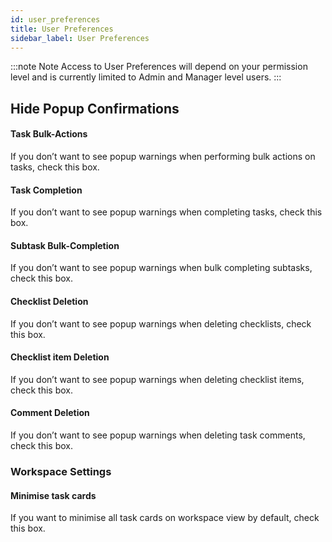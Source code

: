 ```yaml
---
id: user_preferences
title: User Preferences
sidebar_label: User Preferences
---
```



:::note Note
Access to User Preferences will depend on your permission level and is currently limited to Admin and Manager level users.
:::

## Hide Popup Confirmations


#### Task Bulk-Actions
If you don’t want to see popup warnings when performing bulk actions on tasks, check this box.

#### Task Completion
If you don’t want to see popup warnings when completing tasks, check this box.


#### Subtask Bulk-Completion
If you don’t want to see popup warnings when bulk completing subtasks, check this box.


#### Checklist Deletion 
If you don’t want to see popup warnings when deleting checklists, check this box.


#### Checklist item Deletion
If you don’t want to see popup warnings when deleting checklist items, check this box.


#### Comment Deletion
If you don’t want to see popup warnings when deleting task comments, check this box.

### Workspace Settings

#### Minimise task cards
If you want to minimise all task cards on workspace view by default, check this box.
